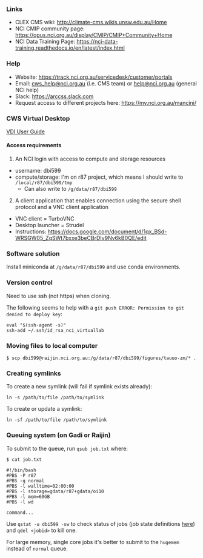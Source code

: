 ### Links

* CLEX CMS wiki: http://climate-cms.wikis.unsw.edu.au/Home 
* NCI CMIP community page: https://opus.nci.org.au/display/CMIP/CMIP+Community+Home
* NCI Data Training Page: https://nci-data-training.readthedocs.io/en/latest/index.html

### Help

* Website: https://track.nci.org.au/servicedesk/customer/portals
* Email: cws_help@nci.org.au (i.e. CMS team) or help@nci.org.au (general NCI help)
* Slack: https://arccss.slack.com
* Request access to different projects here: https://my.nci.org.au/mancini/

### CWS Virtual Desktop

[VDI User Guide](https://opus.nci.org.au/display/Help/VDI+User+Guide)

#### Access requirements

1. An NCI login with access to compute and storage resources
   
  * username: dbi599
  * compute/storage: I'm on r87 project, which means I should write to `/local/r87/dbi599/tmp`
    * Can also write to `/g/data/r87/dbi599`

2. A client application that enables connection using the secure shell protocol and a VNC client application
 
  * VNC client = TurboVNC  
  * Desktop launcher = Strudel  
  * Instructions: https://docs.google.com/document/d/1qx_BSd-WRSGW05_ZqSWt7bxxe3beCBrDIv9Nv6kB0QE/edit  
  
### Software solution

Install miniconda at `/g/data/r87/dbi599` and use conda environments.

### Version control

Need to use ssh (not https) when cloning.  
  
The following seems to help with a `git push ERROR: Permission to git denied to deploy key`:  
```
eval "$(ssh-agent -s)"  
ssh-add ~/.ssh/id_rsa_nci_virtuallab
``` 

### Moving files to local computer  

```
$ scp dbi599@raijin.nci.org.au:/g/data/r87/dbi599/figures/tauuo-zm/* .
```
  
### Creating symlinks

To create a new symlink (will fail if symlink exists already):  
```
ln -s /path/to/file /path/to/symlink
```   

To create or update a symlink:  
```
ln -sf /path/to/file /path/to/symlink
```  

### Queuing system (on Gadi or Raijin)

To submit to the queue, run `qsub job.txt` where:
```
$ cat job.txt

#!/bin/bash
#PBS -P r87
#PBS -q normal
#PBS -l walltime=02:00:00
#PBS -l storage=gdata/r87+gdata/oi10
#PBS -l mem=60GB
#PBS -l wd

command...

```
Use `qstat -u dbi599 -sw` to check status of jobs (job state definitions [here](https://www.jlab.org/hpc/PBS/qstat.html)) and `qdel <jobid>` to kill one.

For large memory, single core jobs it's better to submit to the `hugemem` instead of `normal` queue. 
  
